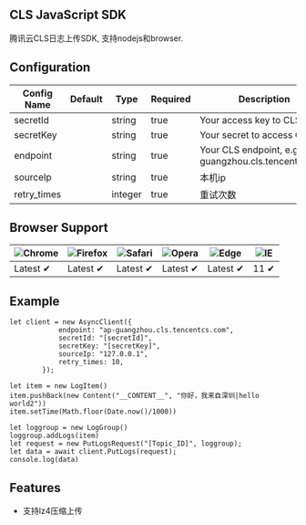 ## CLS JavaScript SDK

腾讯云CLS日志上传SDK, 支持nodejs和browser.

## Configuration

| Config Name   | Default | Type            | Required | Description                                                  |
| ------------- | ------- | --------------- | -------- | ------------------------------------------------------------ |
| secretId     |         | string          | true     | Your access key to CLS                                       |
| secretKey  |         | string          | true     | Your secret to access CLS                                    |
| endpoint      |         | string          | true     | Your CLS endpoint, e.g. ap-guangzhou.cls.tencentcs.com |
| sourceIp      |         | string          | true     | 本机ip                                        |
| retry_times      |         | integer          | true     | 重试次数                                      |


## Browser Support

![Chrome](https://raw.github.com/alrra/browser-logos/master/src/chrome/chrome_48x48.png) | ![Firefox](https://raw.github.com/alrra/browser-logos/master/src/firefox/firefox_48x48.png) | ![Safari](https://raw.github.com/alrra/browser-logos/master/src/safari/safari_48x48.png) | ![Opera](https://raw.github.com/alrra/browser-logos/master/src/opera/opera_48x48.png) | ![Edge](https://raw.github.com/alrra/browser-logos/master/src/edge/edge_48x48.png) | ![IE](https://raw.github.com/alrra/browser-logos/master/src/archive/internet-explorer_9-11/internet-explorer_9-11_48x48.png) |
--- | --- | --- | --- | --- | --- |
Latest ✔ | Latest ✔ | Latest ✔ | Latest ✔ | Latest ✔ | 11 ✔ |


## Example

```
let client = new AsyncClient({
            endpoint: "ap-guangzhou.cls.tencentcs.com",
            secretId: "[secretId]", 
            secretKey: "[secretKey]",
            sourceIp: "127.0.0.1",
            retry_times: 10,
        });

let item = new LogItem()
item.pushBack(new Content("__CONTENT__", "你好，我来自深圳|hello world2"))
item.setTime(Math.floor(Date.now()/1000))

let loggroup = new LogGroup()
loggroup.addLogs(item)
let request = new PutLogsRequest("[Topic_ID]", loggroup);
let data = await client.PutLogs(request);
console.log(data)
```

## Features

- 支持lz4压缩上传